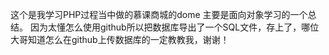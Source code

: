 这个是我学习PHP过程当中做的慕课商城的dome
主要是面向对象学习的一个总结。
因为太懂怎么使用github所以把数据库导出了一个SQL文件，存上了，哪位大哥知道怎么在github上传数据库的一定教教我，谢谢！